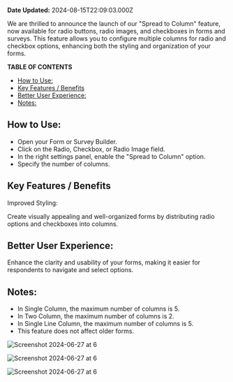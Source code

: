 **Date Updated:** 2024-08-15T22:09:03.000Z

We are thrilled to announce the launch of our "Spread to Column" feature, now available for radio buttons, radio images, and checkboxes in forms and surveys. This feature allows you to configure multiple columns for radio and checkbox options, enhancing both the styling and organization of your forms.

**TABLE OF CONTENTS**

* [How to Use:](#How-to-Use%3A)
* [Key Features / Benefits](#Key-Features-/-Benefits)
* [Better User Experience:](#Better-User-Experience%3A)
* [Notes:](#notes:)

## **How to Use:**

* Open your Form or Survey Builder.
* Click on the Radio, Checkbox, or Radio Image field.
* In the right settings panel, enable the "Spread to Column" option.
* Specify the number of columns.

## **Key Features / Benefits**

Improved Styling:

Create visually appealing and well-organized forms by distributing radio options and checkboxes into columns.

## **Better User Experience:**

Enhance the clarity and usability of your forms, making it easier for respondents to navigate and select options.

## **Notes:**

* In Single Column, the maximum number of columns is 5.
* In Two Column, the maximum number of columns is 2.
* In Single Line Column, the maximum number of columns is 5.
* This feature does not affect older forms.

![Screenshot 2024-06-27 at 6](https://s3.amazonaws.com/cdn.freshdesk.com/data/helpdesk/attachments/production/155031117051/original/uQ1j8ETw-almUQFlbOisxWJ4e23aWC7oiw.png?1723739830)

![Screenshot 2024-06-27 at 6](https://s3.amazonaws.com/cdn.freshdesk.com/data/helpdesk/attachments/production/155031117052/original/guQV76WPrAS_6b1B9h4gL8Q0p8L-ZFjzcA.jpeg?1723739830)

![Screenshot 2024-06-27 at 6](https://s3.amazonaws.com/cdn.freshdesk.com/data/helpdesk/attachments/production/155031117053/original/nsNJzQB_KYorQsAtlOLP-jiKABsE5cLEZQ.jpeg?1723739830)

  